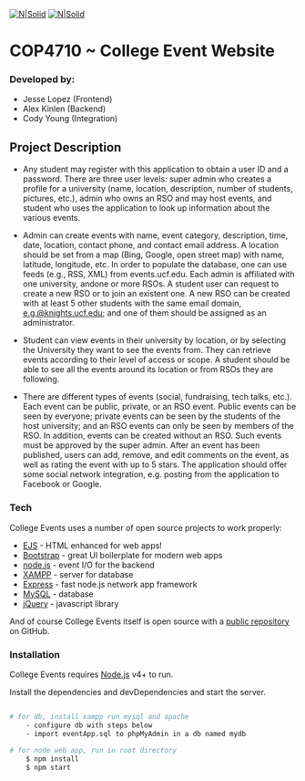 [![N|Solid](http://fo.ucf.edu/sites/default/files/images/Events.jpg)](https://nodesource.com/products/nsolid)
[![N|Solid](//www.ucf.edu/brand/files/2016/07/UCF-Tab-Signature-lockup_horizontal-KG-7406-300x72.png)](https://nodesource.com/products/nsolid)
# COP4710 ~ College Event Website
### Developed by:
  - Jesse Lopez (Frontend)
  - Alex Kinlen (Backend)
  - Cody Young (Integration)




## Project Description

- Any student may register with this application to obtain a user ID and a password. There are three user levels: super admin who creates a profile for a university (name, location, description, number of students, pictures, etc.), admin who owns an RSO and may host events, and student
who uses the application to look up information about the various events.

- Admin can create events with name, event category, description, time, date, location, contact phone, and contact email address.  A location should be set from a map (Bing, Google, open street map) with name, latitude, longitude, etc. In order to populate the database, one can use feeds (e.g., RSS, XML) from events.ucf.edu.  Each admin is affiliated with one university, andone or more RSOs. A student user can request to create a new RSO or to join an existent one. A new RSO can be created with at least 5 other students with the same email domain, e.g.@knights.ucf.edu; and one of them should be assigned as an administrator.

- Student can view events in their university by location, or by selecting the University they want to see the events from. They can retrieve events according to their level of access or scope. A student should be able to see all the events around its location or from RSOs they are following.

- There are different types of events (social, fundraising, tech talks, etc.). Each event can be public, private, or an RSO event. Public events can be seen by everyone; private events can be seen by the students of the host university; and an RSO events can only be seen by members of the RSO. In addition, events can be created without an RSO.  Such events must be approved by the super admin.  After an event has been published, users can add, remove, and edit comments on the event, as well as rating the event with up to 5 stars. The application should offer some social network integration, e.g. posting from the application to Facebook or Google.



### Tech

College Events uses a number of open source projects to work properly:

* [EJS] - HTML enhanced for web apps!
* [Bootstrap] - great UI boilerplate for modern web apps
* [node.js] - event I/O for the backend
* [XAMPP] - server for database
* [Express] - fast node.js network app framework
* [MySQL] - database
* [jQuery] - javascript library

And of course College Events itself is open source with a [public repository][git-repo-url]
 on GitHub.

### Installation

College Events requires [Node.js](https://nodejs.org/) v4+ to run.

Install the dependencies and devDependencies and start the server.

```sh

# for db, install xampp run mysql and apache
    - configure db with steps below
    - import eventApp.sql to phpMyAdmin in a db named mydb
    
# for node web app, run in root directory
    $ npm install
    $ npm start
    
```

   [git-repo-url]: <https://github.com/jlopez29/DB_Website>
   [node.js]: <http://nodejs.org>
   [XAMPP]: <http://apachefriends.org>
   [Bootstrap]: <http://github.com/twbs/bootstrap/>
   [MySQL]: <http://mysql.com/>
   [EJS]: <http://embeddedjs.com/>
   [jQuery]: <http://jquery.com>
   [express]: <http://expressjs.com>
   [AngularJS]: <http://angularjs.org>
